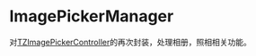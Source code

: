 # ImagePickerManager
对[TZImagePickerController](https://github.com/banchichen/TZImagePickerController
)的再次封装，处理相册，照相相关功能。
